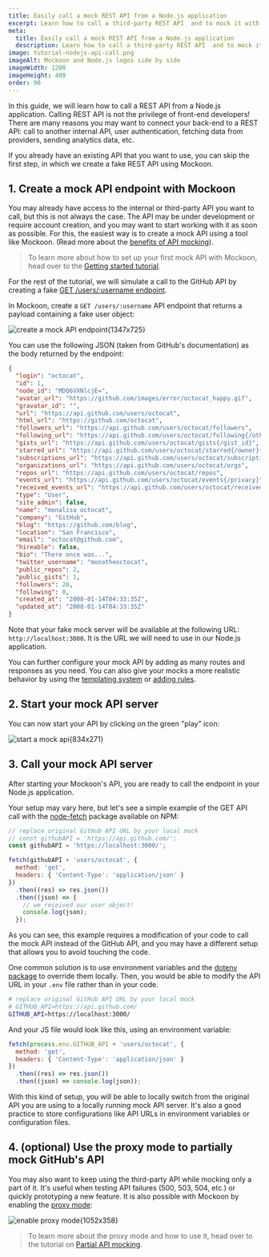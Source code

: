```yaml
---
title: Easily call a mock REST API from a Node.js application
excerpt: Learn how to call a third-party REST API  and to mock it with Mockoon when working on your Node.js backend application
meta:
  title: Easily call a mock REST API from a Node.js application
  description: Learn how to call a third-party REST API  and to mock it with Mockoon when working on your Node.js backend application
image: tutorial-nodejs-api-call.png
imageAlt: Mockoon and Node.js logos side by side
imageWidth: 1200
imageHeight: 400
order: 90
---
```


In this guide, we will learn how to call a REST API from a Node.js application. Calling REST API is not the privilege of front-end developers! There are many reasons you may want to connect your back-end to a REST API: call to another internal API, user authentication, fetching data from providers, sending analytics data, etc.

If you already have an existing API that you want to use, you can skip the first step, in which we create a fake REST API using Mockoon.

## 1. Create a mock API endpoint with Mockoon

You may already have access to the internal or third-party API you want to call, but this is not always the case. The API may be under development or require account creation, and you may want to start working with it as soon as possible. For this, the easiest way is to create a mock API using a tool like Mockoon. (Read more about the [benefits of API mocking](/use-cases/)).

> To learn more about how to set up your first mock API with Mockoon, head over to the [Getting started tutorial](/tutorials/getting-started/).

For the rest of the tutorial, we will simulate a call to the GitHub API by creating a fake [GET /users/:username endpoint](https://docs.github.com/en/rest/users#get-a-user).

In Mockoon, create a `GET /users/:username` API endpoint that returns a payload containing a fake user object:

![create a mock API endpoint{1347x725}](/images/tutorials/nodejs-api-call/github-users-mock-endpoint.png)

You can use the following JSON (taken from GitHub's documentation) as the body returned by the endpoint:

```json
{
  "login": "octocat",
  "id": 1,
  "node_id": "MDQ6VXNlcjE=",
  "avatar_url": "https://github.com/images/error/octocat_happy.gif",
  "gravatar_id": "",
  "url": "https://api.github.com/users/octocat",
  "html_url": "https://github.com/octocat",
  "followers_url": "https://api.github.com/users/octocat/followers",
  "following_url": "https://api.github.com/users/octocat/following{/other_user}",
  "gists_url": "https://api.github.com/users/octocat/gists{/gist_id}",
  "starred_url": "https://api.github.com/users/octocat/starred{/owner}{/repo}",
  "subscriptions_url": "https://api.github.com/users/octocat/subscriptions",
  "organizations_url": "https://api.github.com/users/octocat/orgs",
  "repos_url": "https://api.github.com/users/octocat/repos",
  "events_url": "https://api.github.com/users/octocat/events{/privacy}",
  "received_events_url": "https://api.github.com/users/octocat/received_events",
  "type": "User",
  "site_admin": false,
  "name": "monalisa octocat",
  "company": "GitHub",
  "blog": "https://github.com/blog",
  "location": "San Francisco",
  "email": "octocat@github.com",
  "hireable": false,
  "bio": "There once was...",
  "twitter_username": "monatheoctocat",
  "public_repos": 2,
  "public_gists": 1,
  "followers": 20,
  "following": 0,
  "created_at": "2008-01-14T04:33:35Z",
  "updated_at": "2008-01-14T04:33:35Z"
}
```

Note that your fake mock server will be available at the following URL: `http://localhost:3000`. It is the URL we will need to use in our Node.js application.

You can further configure your mock API by adding as many routes and responses as you need. You can also give your mocks a more realistic behavior by using the [templating system](docs:templating/overview) or [adding rules](docs:route-responses/dynamic-rules).

## 2. Start your mock API server

You can now start your API by clicking on the green "play" icon:

![start a mock api{834x271}](/images/tutorials/nodejs-api-call/start-mock-api.png)

## 3. Call your mock API server

After starting your Mockoon's API, you are ready to call the endpoint in your Node.js application.

Your setup may vary here, but let's see a simple example of the GET API call with the [node-fetch](https://www.npmjs.com/package/node-fetch) package available on NPM:

```js
// replace original GitHub API URL by your local mock
// const githubAPI = 'https://api.github.com/';
const githubAPI = 'https://localhost:3000/';

fetch(githubAPI + 'users/octocat', {
  method: 'get',
  headers: { 'Content-Type': 'application/json' }
})
  .then((res) => res.json())
  .then((json) => {
    // we received our user object!
    console.log(json);
  });
```

As you can see, this example requires a modification of your code to call the mock API instead of the GitHub API, and you may have a different setup that allows you to avoid touching the code.

One common solution is to use environment variables and the [dotenv package](https://www.npmjs.com/package/dotenv) to override them locally.
Then, you would be able to modify the API URL in your `.env` file rather than in your code.

```bash
# replace original GitHub API URL by your local mock
# GITHUB_API=https://api.github.com/
GITHUB_API=https://localhost:3000/
```

And your JS file would look like this, using an environment variable:

```js
fetch(process.env.GITHUB_API + 'users/octocat', {
  method: 'get',
  headers: { 'Content-Type': 'application/json' }
})
  .then((res) => res.json())
  .then((json) => console.log(json));
```

With this kind of setup, you will be able to locally switch from the original API you are using to a locally running mock API server. It's also a good practice to store configurations like API URLs in environment variables or configuration files.

## 4. (optional) Use the proxy mode to partially mock GitHub's API

You may also want to keep using the third-party API while mocking only a part of it. It's useful when testing API failures (500, 503, 504, etc.) or quickly prototyping a new feature.
It is also possible with Mockoon by enabling the [proxy mode](docs:server-configuration/proxy-mode):

![enable proxy mode{1052x358}](/images/tutorials/nodejs-api-call/enable-proxy-mode.gif)

> To learn more about the proxy mode and how to use it, head over to the tutorial on [Partial API mocking](/tutorials/partial-mocking-proxy/).
